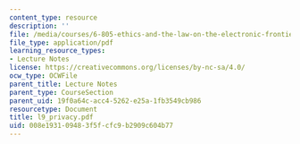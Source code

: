 ```yaml
---
content_type: resource
description: ''
file: /media/courses/6-805-ethics-and-the-law-on-the-electronic-frontier-fall-2005/008e193109483f5fcfc9b2909c604b77_l9_privacy.pdf
file_type: application/pdf
learning_resource_types:
- Lecture Notes
license: https://creativecommons.org/licenses/by-nc-sa/4.0/
ocw_type: OCWFile
parent_title: Lecture Notes
parent_type: CourseSection
parent_uid: 19f0a64c-acc4-5262-e25a-1fb3549cb986
resourcetype: Document
title: l9_privacy.pdf
uid: 008e1931-0948-3f5f-cfc9-b2909c604b77
---
```

